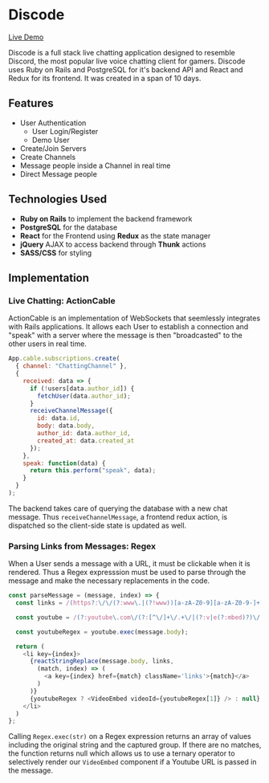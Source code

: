 # Discode

[Live Demo](http://discode-aa.herokuapp.com "Live Demo")

Discode is a full stack live chatting application designed to resemble Discord, the most popular live voice chatting client for gamers. Discode uses Ruby on Rails and PostgreSQL for it's backend API and React and Redux for its frontend. It was created in a span of 10 days.

## Features
- User Authentication
	- User Login/Register
	- Demo User
- Create/Join Servers
- Create Channels
- Message people inside a Channel in real time
- Direct Message people

## Technologies Used
- **Ruby on Rails** to implement the backend framework
- **PostgreSQL** for the database
- **React** for the Frontend using **Redux** as the state manager
- **jQuery** AJAX to access backend through **Thunk** actions
- **SASS/CSS** for styling

## Implementation
### Live Chatting: ActionCable
ActionCable is an implementation of WebSockets that seemlessly integrates with Rails applications. It allows each User to establish a connection and "speak" with a server where the message is then "broadcasted" to the other users in real time. 

```javascript
App.cable.subscriptions.create(
  { channel: "ChattingChannel" },
  {
    received: data => {
      if (!users[data.author_id]) {
        fetchUser(data.author_id);
      }
      receiveChannelMessage({
        id: data.id,
        body: data.body,
        author_id: data.author_id,
        created_at: data.created_at
      });
    },
    speak: function(data) {
      return this.perform("speak", data);
    }
  }
);
```
The backend takes care of querying the database with a new chat message. Thus `receiveChannelMessage`, a frontend redux action, is dispatched so the client-side state is updated as well.

### Parsing Links from Messages:  Regex
When a User sends a message with a URL, it must be clickable when it is rendered. Thus a Regex expresssion must be used to parse through the message and make the necessary replacements in the code.
```javascript
const parseMessage = (message, index) => {
  const links = /(https?:\/\/(?:www\.|(?!www))[a-zA-Z0-9][a-zA-Z0-9-]+[a-zA-Z0-9]\.[^\s]{2,}|www\.[a-zA-Z0-9][a-zA-Z0-9-]+[a-zA-Z0-9]\.[^\s]{2,}|https?:\/\/(?:www\.|(?!www))[a-zA-Z0-9]\.[^\s]{2,}|www\.[a-zA-Z0-9]\.[^\s]{2,})/;

  const youtube = /(?:youtube\.com\/(?:[^\/]+\/.+\/|(?:v|e(?:mbed)?)\/|.*[?&]v=)|youtu\.be\/)([^"&?\/ ]{11})/i;

  const youtubeRegex = youtube.exec(message.body);

  return (
    <li key={index}>
      {reactStringReplace(message.body, links,
        (match, index) => (
          <a key={index} href={match} className='links'>{match}</a>
        )
      )}
      {youtubeRegex ? <VideoEmbed videoId={youtubeRegex[1]} /> : null}
    </li>
  )
};
```
Calling `Regex.exec(str)` on a Regex expression returns an array of values including the original string and the captured group. If there are no matches, the function returns null which allows us to use a ternary operator to selectively render our `VideoEmbed` component if a Youtube URL is passed in the message.
